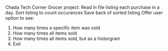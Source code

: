 Chada Tech Corner Grocer project:
Read in file listing each purchase in a day.
Sort listing to count occurances 
Save back of sorted listing
Offer user option to see:
  1. How many times a specific item was sold
  2. How many times all items sold
  3. How many times all items sold, but as a historgram
  4. Exit
